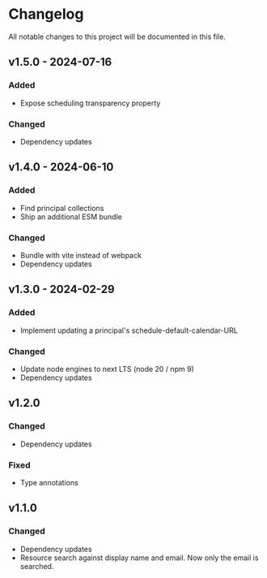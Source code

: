 # Changelog

All notable changes to this project will be documented in this file.

## v1.5.0 - 2024-07-16
### Added
- Expose scheduling transparency property
### Changed
- Dependency updates

## v1.4.0 - 2024-06-10
### Added
- Find principal collections
- Ship an additional ESM bundle
### Changed
- Bundle with vite instead of webpack
- Dependency updates

## v1.3.0 - 2024-02-29
### Added
- Implement updating a principal's schedule-default-calendar-URL
### Changed
- Update node engines to next LTS (node 20 / npm 9)
- Dependency updates

## v1.2.0
### Changed
- Dependency updates
### Fixed
- Type annotations

## v1.1.0
### Changed
- Dependency updates
- Resource search against display name and email. Now only the email is searched.
